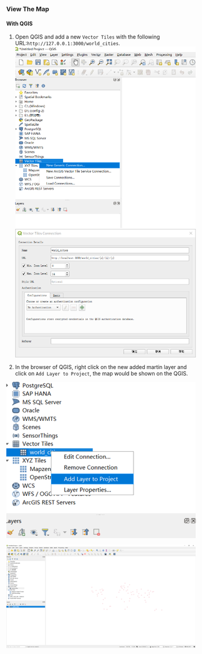 ### View The Map

#### With QGIS

1. Open QGIS and add a new `Vector Tiles` with the following URL:`http://127.0.0.1:3000/world_cities`.
![alt text](Images/qgis_add_vector_tile.png)
![alt text](Images/qgis_add_vector_tile_options.png)

2. In the browser of QGIS, right click on the new added martin layer and click on `Add Layer to Project`, the map would be shown on the QGIS.

![alt text](Images/qgis_add_to_layers.png)

![alt text](Images/qgis_shows_in_the_map.png)
